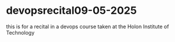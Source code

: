 # devopsrecital09-05-2025
this is for a recital in a devops course taken at the Holon Institute of Technology
